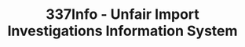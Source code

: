 ---
bigquery: https://console.cloud.google.com/bigquery?p=patents-public-data&d=usitc_investigations&page=dataset&project=sheets-management-319211
citation: US International Trade Commission 337Info Unfair Import Investigations Information
  System
contributors: US International Trade Comission
cost: None
description: US International Trade Commission 337Info Unfair Import Investigations
  Information System contains data on investigations done under Section 337. Section
  337 declares the infringement of certain statutory intellectual property rights
  and other forms of unfair competition in import trade to be unlawful practices.
  Most Section 337 investigations involve allegations of patent or registered trademark
  infringement.
documentation: FAQ and tutorial available on the site
last_edit: Mon, 04 Apr 2022 19:10:40 GMT
location: https://pubapps2.usitc.gov/337external/
maintained_by: US International Trade Comission
schema_fields: '[''teoIdIssueDate'', ''gcAttorney'', ''finalIdOnViolationDue'', ''investigationTermDate'',
  ''ouiiParticipation'', ''reportingRequirements'', ''actualEndDateEvidHear'', ''endDateMarkmanHearing'',
  ''startDateMarkmanHearing'', ''dateOfPublicationFrNotice'', ''investigationNo'',
  ''finalDetNoViolation'', ''issueDateOtherNonFinal'', ''copyrightNumbers'', ''htsNumbers'',
  ''teoReliefGranted'', ''lastUpdated'', ''currentStatus'', ''targetDate'', ''teoProceedingInvolved'',
  ''id'', ''title'', ''teoIdDueDate'', ''markmanHearing'', ''internalRemand'', ''patentNumbers'',
  ''investigationType'', ''invUnfairAct'', ''scheduledEndDateEvidHear'', ''publication_number'',
  ''docketNo'', ''respondent'', ''finalDetViolation'', ''actualStartDateEvidHear'',
  ''cafcAppeals'', ''trademarkNumbers'', ''finalIdOnViolationIssue'', ''dateComplaintFiled'',
  ''complainant'', ''aljAssigned'', ''patentNumber'', ''dateCreated'', ''scheduledStartDateEvidHear'',
  ''currentActiveALJ'', ''ouiiAttorney'']'
shortname: unfair_import_investigations
tags:
- import
- legal
- trade
timeframe: 2008-2021 (prior to 2008 downloadable as a JSON file)
title: 337Info - Unfair Import Investigations Information System
uuid: 2721f5ec-e599-4890-9265-9706719fc71e
---